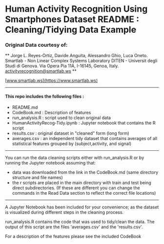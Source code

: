 
# Human Activity Recognition Using Smartphones Dataset README : Cleaning/Tidying Data Example

### Original Data courtesy of:

** Jorge L. Reyes-Ortiz, Davide Anguita, Alessandro Ghio, Luca Oneto.
Smartlab - Non Linear Complex Systems Laboratory
DITEN - Universit<E0> degli Studi di Genova.
Via Opera Pia 11A, I-16145, Genoa, Italy.
activityrecognition@smartlab.ws **

[www.smartlab.ws](https://www.smartlab.ws)

*******

#### This repo includes the following files :

 - README.md
 - CodeBook.md : Description of features
 - run_analysis.R : script used to clean original data
 - HumanActivityRecog-Tidy.ipynb : Jupyter notebook that contains the R script
 - results.csv : original dataset in "cleaned" form (long form)
 - averages.csv : an independent tidy dataset that contains averages of all statistical features grouped by (subject,activity, and signal)
 
***********

You can run the data cleaning scripts either with run_analysis.R or by running the Jupyter notebook assuming that:
 - data was downloaded from the link in the CodeBook.md (same directory structure and file names)
 - the r scripts are placed in the main directory with train and test being direct subdirectories. (If these are different you can change the commands in the Read Data section to reflect the correct file locations)
*********
 
A Jupyter Notebook has been included for your convenience; as the dataset is visualized during different steps in the cleaning process.

run_analysis.R contains the code that was used to tidy/clean the data. The output of this script are the files 'averages.csv' and the 'results.csv'. 

For a description of the features please see the included CodeBook


